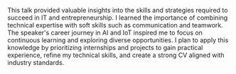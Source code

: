 This talk provided valuable insights into the skills and strategies required to succeed in IT and entrepreneurship. I learned the importance of combining technical expertise with soft skills such as communication and teamwork. The speaker's career journey in AI and IoT inspired me to focus on continuous learning and exploring diverse opportunities. I plan to apply this knowledge by prioritizing internships and projects to gain practical experience, refine my technical skills, and create a strong CV aligned with industry standards.
